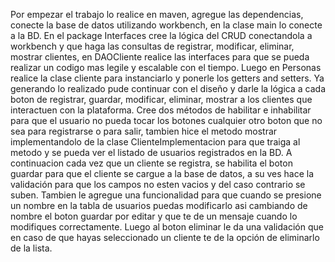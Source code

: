 Por empezar el trabajo lo realice en maven, agregue las dependencias, conecte la base de datos
utilizando workbench, en la clase main lo conecte a la BD. En el package Interfaces cree la lógica
del CRUD conectandola a workbench y que haga las consultas de registrar, modificar, eliminar, mostrar clientes,
en DAOCliente realice las interfaces para que se pueda realizar un codigo mas legile y escalable con el tiempo. 
Luego en Personas realice la clase cliente para instanciarlo y ponerle los getters and setters. 
Ya generando lo realizado pude continuar con el diseño y darle la lógica
a cada boton de registrar, guardar, modificar, eliminar, mostrar a los clientes que interactuen con la plataforma. 
Cree dos métodos de habilitar e inhabilitar para que el usuario no pueda tocar los botones
cualquier otro boton que no sea para registrarse o para salir, tambien hice el metodo mostrar 
implementandolo de la clase ClienteImplementacion para que traiga al metodo y se pueda ver el listado de usuarios registrados en la BD. 
A continuacion cada vez que un cliente se registra, se habilita el boton guardar para que el cliente se cargue a la base de datos,
a su ves hace la validación para que los campos no esten vacios y del caso contrario se suben. 
Tambien le agregue una funcionalidad para que cuando se presione un nombre en la tabla de usuarios 
puedas modificarlo asi cambiando de nombre el boton guardar por editar y que te de un mensaje cuando lo modifiques correctamente. 
Luego al boton eliminar le da una validación que en caso de que hayas seleccionado un cliente te de la opción de eliminarlo de la lista.


